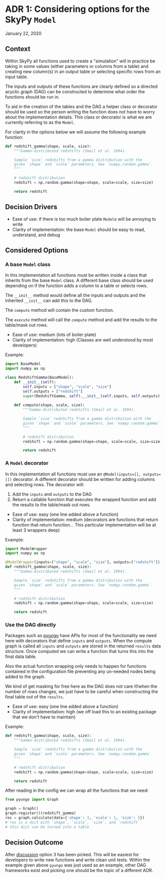 # ADR 1: Considering options for the SkyPy `Model`
January 22, 2020

## Context
Within SkyPy all functions used to create a "simulation" will in practice be taking in some values (either parameters or columns from a table) and creating new column(s) in an output table *or* selecting specific rows from an input table.

The inputs and outputs of these functions are clearly defined so a directed acyclic graph (DAG) can be constructed to determine what order the functions should be run in.

To aid in the creation of the tables and the DAG a helper class or decorator should be used so the person writing the function does not have to worry about the implementation details. This class or decorator is what we are currently referring to as the `Model`.

For clarity in the options below we will assume the following example function:
```python
def redshift_gamma(shape, scale, size):
    """Gamma-distributed redshifts (Smail et al. 1994).

    Sample `size` redshifts from a gamma distribution with the
    given `shape` and `scale` parameters. See `numpy.random.gamma`.
    """

    # redshift distribution
    redshift = np.random.gamma(shape=shape, scale=scale, size=size)

    return redshift
```

## Decision Drivers
- Ease of use: if there is too much boiler plate `Model`s will be annoying to write
- Clarity of implementation: the base `Model` should be easy to read, understand, and debug

## Considered Options

### A base `Model` class
In this implementation all functions must be written inside a class that inherits from the base `Model` class.  A different base class should be used depending on if the function adds a column to a table or selects rows.

The `__init__` method would define all the inputs and outputs and the inherited `__init__` can add this to the DAG.

The `compute` method will contain the custom function.

The `execute` method will call the `compute` method and add the results to the table/mask out rows.

- Ease of use: medium (lots of boiler plate)
- Clarity of implementation: high (Classes are well understood by most developers)

Example:
```python
import BaseModel
import numpy as np

class RedshiftGamma(BaseModel):
    def __init__(self):
        self.inputs = ["shape", "scale", "size"]
        self.outputs = ["redshift"]
        super(RedshiftGamma, self).__init__(self.inputs, self.outputs)
    
    def compute(shape, scale, size):
        """Gamma-distributed redshifts (Smail et al. 1994).

        Sample `size` redshifts from a gamma distribution with the
        given `shape` and `scale` parameters. See `numpy.random.gamma`.
        """

        # redshift distribution
        redshift = np.random.gamma(shape=shape, scale=scale, size=size)

        return redshift
```

### A `Model` decorator
In this implementation all functions must use an `@Model(inputs=[], outputs=[])` decorator. A different decorator should be written for adding columns and selecting rows. The decorator will:

1. Add the `inputs` and `outputs` to the DAG
2. Return a callable function that executes the wrapped function and add the results to the table/mask out rows.

- Ease of use: easy (one line added above a function)
- Clarity of implementation: medium (decorators are functions that return function that return function... This particular implementation will be at least 3 wrappers deep)

Example:
```python
import ModelWrapper
import numpy as np

@ModelWrapper(inputs=["shape", "scale", "size"], outputs=["redshift"])
def redshift_gamma(shape, scale, size):
    """Gamma-distributed redshifts (Smail et al. 1994).

    Sample `size` redshifts from a gamma distribution with the
    given `shape` and `scale` parameters. See `numpy.random.gamma`.
    """

    # redshift distribution
    redshift = np.random.gamma(shape=shape, scale=scale, size=size)

    return redshift
```

### Use the DAG directly
Packages such as [pyungo](https://pypi.org/project/pyungo/) have APIs for most of the functionality we need here with decorators that define `inputs` and `outputs`.  When the compute graph is called all `inputs` and `outputs` are stored in the returned `results` data structure.  Once computed we can write a function that turns this into the final data table.

Also the actual function wrapping only needs to happen for functions contained in the configuration file preventing any un-needed nodes being added to the graph.

We kind of get masking for free here as the DAG does not care if/when the number of rows changes, we just have to be careful when constructing the final table out of the `results`.

- Ease of use: easy (one line added above a function)
- Clarity of implementation: high (we off load this to an existing package that we don't have to maintain)

Example:
```python
def redshift_gamma(shape, scale, size):
    """Gamma-distributed redshifts (Smail et al. 1994).

    Sample `size` redshifts from a gamma distribution with the
    given `shape` and `scale` parameters. See `numpy.random.gamma`.
    """

    # redshift distribution
    redshift = np.random.gamma(shape=shape, scale=scale, size=size)

    return redshift
```

After reading in the config we can wrap all the functions that we need:
```python
from pyungo import Graph

graph = Graph()
graph.register()(redshift_gamma)
res = graph.calculate(data={'shape': 1, 'scale': 1, 'size': 5})
# res is a dict with `shape`, `scale`, `size`, and `redshift`
# this dict can be turned into a table
```

## Decision Outcome
After [discussion](https://github.com/skypyproject/skypy/pull/38) option 3 has been picked.  This will be easiest for developers to write new functions and write clean unit tests.  Within the example given above `pyungo` was just used as an example, other DAG frameworks exist and picking one should be the topic of a different ADR.